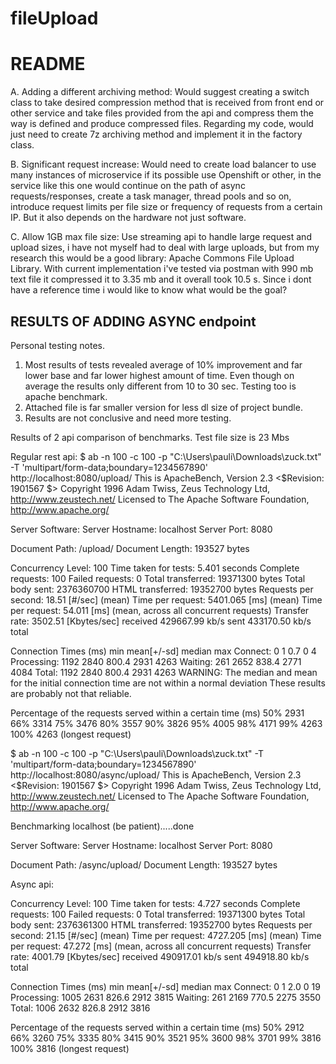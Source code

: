 # fileUpload
# README

A. Adding a different archiving method:
Would suggest creating a switch class to take desired compression method that is received from front end or other
service and take files provided from the api and compress them the way is defined and produce compressed files. Regarding my code,
would just need to create 7z archiving method and implement it in the factory class.

B. Significant request increase: 
Would need to create load balancer to use many instances of microservice if its possible use Openshift or other,
in the service like this one would continue on the path of async requests/responses, create a task manager,
thread pools and so on, introduce request limits per file size or frequency of requests from a certain IP.
But it also depends on the hardware not just software.

C. Allow 1GB max file size: 
Use streaming api to handle large request and upload sizes, i have not myself had to deal with large uploads, but
from my research this would be a good library:  Apache Commons File Upload Library. With current implementation i've
tested via postman with 990 mb text file it compressed it to 3.35 mb and it overall took 10.5 s. Since i dont have a
reference time i would like to know what would be the goal?

## RESULTS OF ADDING ASYNC endpoint
Personal testing notes.
1. Most results of tests revealed average of 10% improvement and far lower base and far lower highest amount of time. 
Even though on average the results only different from 10 to 30 sec. Testing too is apache benchmark.
2. Attached file is far smaller version for less dl size of project bundle.
3. Results are not conclusive and need more testing.

Results of 2 api comparison of benchmarks. Test file size is 23 Mbs

Regular rest api:
$ ab -n 100 -c 100 -p "C:\Users\pauli\Downloads\zuck.txt" -T 'multipart/form-data;boundary=1234567890' http://localhost:8080/upload/
This is ApacheBench, Version 2.3 <$Revision: 1901567 $>
Copyright 1996 Adam Twiss, Zeus Technology Ltd, http://www.zeustech.net/
Licensed to The Apache Software Foundation, http://www.apache.org/

Server Software:
Server Hostname:        localhost
Server Port:            8080

Document Path:          /upload/
Document Length:        193527 bytes

Concurrency Level:      100
Time taken for tests:   5.401 seconds
Complete requests:      100
Failed requests:        0
Total transferred:      19371300 bytes
Total body sent:        2376360700
HTML transferred:       19352700 bytes
Requests per second:    18.51 [#/sec] (mean)
Time per request:       5401.065 [ms] (mean)
Time per request:       54.011 [ms] (mean, across all concurrent requests)
Transfer rate:          3502.51 [Kbytes/sec] received
429667.99 kb/s sent
433170.50 kb/s total

Connection Times (ms)
min  mean[+/-sd] median   max
Connect:        0    1   0.7      0       4
Processing:  1192 2840 800.4   2931    4263
Waiting:      261 2652 838.4   2771    4084
Total:       1192 2840 800.4   2931    4263
WARNING: The median and mean for the initial connection time are not within a normal deviation
These results are probably not that reliable.

Percentage of the requests served within a certain time (ms)
50%   2931
66%   3314
75%   3476
80%   3557
90%   3826
95%   4005
98%   4171
99%   4263
100%   4263 (longest request)

$ ab -n 100 -c 100 -p "C:\Users\pauli\Downloads\zuck.txt" -T 'multipart/form-data;boundary=1234567890' http://localhost:8080/async/upload/
This is ApacheBench, Version 2.3 <$Revision: 1901567 $>
Copyright 1996 Adam Twiss, Zeus Technology Ltd, http://www.zeustech.net/
Licensed to The Apache Software Foundation, http://www.apache.org/

Benchmarking localhost (be patient).....done


Server Software:
Server Hostname:        localhost
Server Port:            8080

Document Path:          /async/upload/
Document Length:        193527 bytes

Async api:

Concurrency Level:      100
Time taken for tests:   4.727 seconds
Complete requests:      100
Failed requests:        0
Total transferred:      19371300 bytes
Total body sent:        2376361300
HTML transferred:       19352700 bytes
Requests per second:    21.15 [#/sec] (mean)
Time per request:       4727.205 [ms] (mean)
Time per request:       47.272 [ms] (mean, across all concurrent requests)
Transfer rate:          4001.79 [Kbytes/sec] received
490917.01 kb/s sent
494918.80 kb/s total

Connection Times (ms)
min  mean[+/-sd] median   max
Connect:        0    1   2.0      0      19
Processing:  1005 2631 826.6   2912    3815
Waiting:      261 2169 770.5   2275    3550
Total:       1006 2632 826.8   2912    3816

Percentage of the requests served within a certain time (ms)
50%   2912
66%   3260
75%   3335
80%   3415
90%   3521
95%   3600
98%   3701
99%   3816
100%   3816 (longest request)


